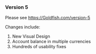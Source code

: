 ### Version 5

Please see https://Goldfish.com/version-5

Changes include:

1. New Visual Design
1. Account balance in multiple currencies
1. Hundreds of usability fixes
